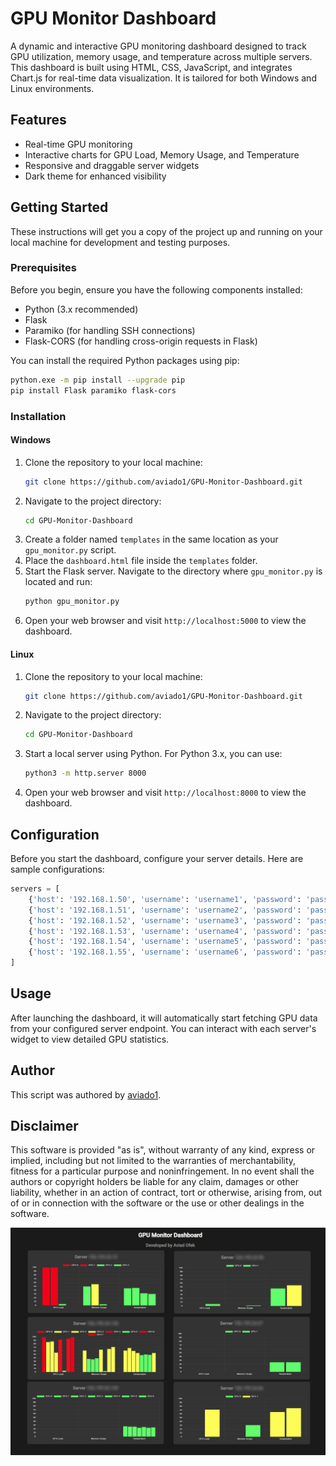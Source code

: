 
# GPU Monitor Dashboard

A dynamic and interactive GPU monitoring dashboard designed to track GPU utilization, memory usage, and temperature across multiple servers. This dashboard is built using HTML, CSS, JavaScript, and integrates Chart.js for real-time data visualization. It is tailored for both Windows and Linux environments.

## Features

- Real-time GPU monitoring
- Interactive charts for GPU Load, Memory Usage, and Temperature
- Responsive and draggable server widgets
- Dark theme for enhanced visibility

## Getting Started

These instructions will get you a copy of the project up and running on your local machine for development and testing purposes.

### Prerequisites

Before you begin, ensure you have the following components installed:

- Python (3.x recommended)
- Flask
- Paramiko (for handling SSH connections)
- Flask-CORS (for handling cross-origin requests in Flask)

You can install the required Python packages using pip:

```bash
python.exe -m pip install --upgrade pip
pip install Flask paramiko flask-cors
```

### Installation

#### Windows

1. Clone the repository to your local machine:
   ```bash
   git clone https://github.com/aviado1/GPU-Monitor-Dashboard.git
   ```
2. Navigate to the project directory:
   ```bash
   cd GPU-Monitor-Dashboard
   ```
3. Create a folder named `templates` in the same location as your `gpu_monitor.py` script.
4. Place the `dashboard.html` file inside the `templates` folder.
5. Start the Flask server. Navigate to the directory where `gpu_monitor.py` is located and run:
   ```bash
   python gpu_monitor.py
   ```
6. Open your web browser and visit `http://localhost:5000` to view the dashboard.

#### Linux

1. Clone the repository to your local machine:
   ```bash
   git clone https://github.com/aviado1/GPU-Monitor-Dashboard.git
   ```
2. Navigate to the project directory:
   ```bash
   cd GPU-Monitor-Dashboard
   ```
3. Start a local server using Python. For Python 3.x, you can use:
   ```bash
   python3 -m http.server 8000
   ```
4. Open your web browser and visit `http://localhost:8000` to view the dashboard.

## Configuration

Before you start the dashboard, configure your server details. Here are sample configurations:

```python
servers = [
    {'host': '192.168.1.50', 'username': 'username1', 'password': 'password123'},
    {'host': '192.168.1.51', 'username': 'username2', 'password': 'password123'},
    {'host': '192.168.1.52', 'username': 'username3', 'password': 'password123'},
    {'host': '192.168.1.53', 'username': 'username4', 'password': 'password123'},
    {'host': '192.168.1.54', 'username': 'username5', 'password': 'password123'},
    {'host': '192.168.1.55', 'username': 'username6', 'password': 'password123'}
]
```

## Usage

After launching the dashboard, it will automatically start fetching GPU data from your configured server endpoint. You can interact with each server's widget to view detailed GPU statistics.

## Author

This script was authored by [aviado1](https://github.com/aviado1).

## Disclaimer

This software is provided "as is", without warranty of any kind, express or implied, including but not limited to the warranties of merchantability, fitness for a particular purpose and noninfringement. In no event shall the authors or copyright holders be liable for any claim, damages or other liability, whether in an action of contract, tort or otherwise, arising from, out of or in connection with the software or the use or other dealings in the software.

![Sample Screenshot](Screenshot.jpg)
